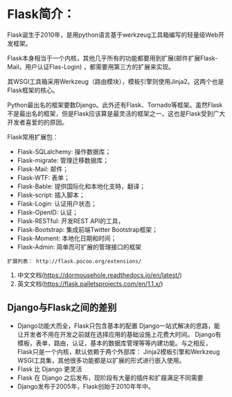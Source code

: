 # FIask简介：

Flask诞生于2010年，是用python语言基于werkzeug工具箱编写的轻量级Web开发框架。

Flask本身相当于一个内核，其他几乎所有的功能都要用到扩展(邮件扩展Flask-Mail，用户认证Flas-Login) ，都需要用第三方的扩展来实现。

其WSGI工具箱采用Werkzeug（路由模块），模板引擎则使用Jinja2。这两个也是Flask框架的核心。

Python最出名的框架要数Django。此外还有Flask、Tornado等框架。虽然Flask不是最出名的框架，但是Flask应该算是最灵活的框架之一，这也是Flask受到广大开发者喜爱的的原因。

Flask常用扩展包：

- Flask-SQLalchemy: 操作数据库；
- Flask-migrate: 管理迁移数据库；
- Flask-Mail: 邮件；
- Flask-WTF: 表单；
- Flask-Bable: 提供国际化和本地化支時，翻译；
- Flask-script: 插入脚本；
- Flask-Login: 认证用户状态；
- Flask-OpenID: 认证；
- Flask-RESTful: 开发REST API的工具，
- Flask-Bootstrap: 集成前端Twitter Bootstrap框架；
- Flask-Moment: 本地化日期和时间；
- Flask-Admin: 简单而可扩展的管理接口的框架

`扩展列表： http://flask.pocoo.org/extensions/`

1. 中文文档(https://dormousehole.readthedocs.io/en/latest/)
2. 英文文档(https://flask.palletsprojects.com/en/1.1.x/)

## Django与Flask之间的差别

- Django功能大而全，Flask只包含基本的配置
Django一站式解决的思路，能让开发者不用在开发之前就在选择应用的基础设施上花费大时间。
Django有模板，表单，路由，认证，基本的数据库管理等等内建功能。与之相反，Flask只是一个内核，默认依赖于两个外部库： Jinja2模板引擎和Werkzeug WSGI工具集，其他很多功能都是以扩展的形式进行嵌入使用。
- Flask 比 Django 更灵活
- Flask 在 Django 之后发布，现阶段有大量的插件和扩屐满足不同需要
- Django发布于2005年，Flask创始于2010年年中。
